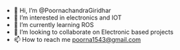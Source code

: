 - 👋 Hi, I’m @PoornachandraGiridhar
- 👀 I’m interested in electronics and IOT
- 🌱 I’m currently learning ROS
- 💞️ I’m looking to collaborate on Electronic based projects
- 📫 How to reach me poorna1543@gmail.com

<!---
PoornachandraGiridhar/PoornachandraGiridhar is a ✨ special ✨ repository because its `README.md` (this file) appears on your GitHub profile.
You can click the Preview link to take a look at your changes.
--->

